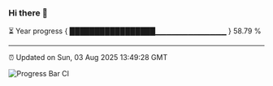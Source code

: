 ### Hi there 👋

⏳ Year progress { █████████████████▁▁▁▁▁▁▁▁▁▁▁▁▁ } 58.79 %

---

⏰ Updated on Sun, 03 Aug 2025 13:49:28 GMT

![Progress Bar CI](https://github.com/IshwaranRudhara/GIT-ACTION/workflows/Progress%20Bar%20CI/badge.svg)
